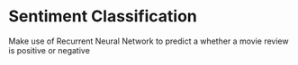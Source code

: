# Sentiment Classification

Make use of Recurrent Neural Network to predict a whether a movie review is positive or negative
